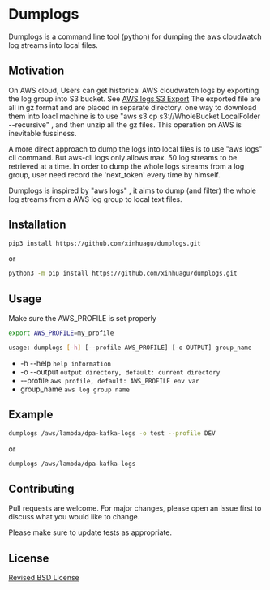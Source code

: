 # Dumplogs

Dumplogs is a command line tool (python) for dumping the aws cloudwatch log streams into local files.

## Motivation

On AWS cloud, Users can get historical AWS cloudwatch logs by exporting the log group into S3 bucket. See [AWS logs S3 Export](https://docs.aws.amazon.com/AmazonCloudWatch/latest/logs/S3Export.html)
The exported file are all in gz format and are placed in separate directory. one way to download them into loacl machine is to use "aws s3 cp s3://WholeBucket LocalFolder --recursive" , and then unzip all the gz files. This operation on AWS is inevitable fussiness.

A more direct approach to dump the logs into local files is to use "aws logs" cli command. But aws-cli logs only allows max. 50 log streams to be retrieved at a time.
In order to dump the whole logs streams from a log group, user need record the 'next_token' every time by himself.

Dumplogs is inspired by "aws logs" , it aims to dump (and filter) the whole log streams from a AWS log group to local text files.

## Installation

```bash
pip3 install https://github.com/xinhuagu/dumplogs.git
```

or

```bash
python3 -m pip install https://github.com/xinhuagu/dumplogs.git
```

## Usage

Make sure the AWS_PROFILE is set properly

```bash
export AWS_PROFILE=my_profile
```

```bash
usage: dumplogs [-h] [--profile AWS_PROFILE] [-o OUTPUT] group_name
```

- -h --help `help information`
- -o --output `output directory, default: current directory`
- --profile `aws profile, default: AWS_PROFILE env var`
- group_name `aws log group name`

## Example

```bash
dumplogs /aws/lambda/dpa-kafka-logs -o test --profile DEV
```

or

```bash
dumplogs /aws/lambda/dpa-kafka-logs
```

## Contributing

Pull requests are welcome. For major changes, please open an issue first to discuss what you would like to change.

Please make sure to update tests as appropriate.

## License

[Revised BSD License](https://github.com/xinhuagu/dumplogs/blob/master/LICENSE.txt)
